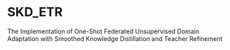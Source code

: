 # SKD_ETR
The Implementation of One-Shot Federated Unsupervised Domain Adaptation with Smoothed Knowledge Distillation and Teacher Refinement
